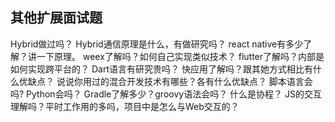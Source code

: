 ## 其他扩展面试题

Hybrid做过吗？
Hybrid通信原理是什么，有做研究吗？
react native有多少了解？讲一下原理。
weex了解吗？如何自己实现类似技术？
flutter了解吗？内部是如何实现跨平台的？
Dart语言有研究贵吗？
快应用了解吗？跟其她方式相比有什么优缺点？
说说你用过的混合开发技术有哪些？各有什么优缺点？
脚本语言会吗?
Python会吗？
Gradle了解多少？groovy语法会吗？
什么是协程？
JS的交互理解吗？平时工作用的多吗，项目中是怎么与Web交互的？